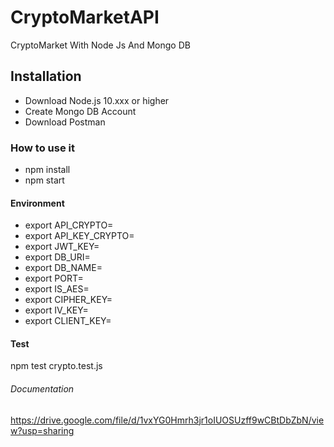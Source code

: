 # CryptoMarketAPI
CryptoMarket With Node Js And Mongo DB
## Installation
- Download Node.js 10.xxx or higher
- Create Mongo DB Account
- Download Postman
### How to use it
- npm install
- npm start
#### Environment
- export API_CRYPTO=
- export API_KEY_CRYPTO=
- export JWT_KEY=
- export DB_URI=
- export DB_NAME=
- export PORT=
- export IS_AES=
- export CIPHER_KEY=
- export IV_KEY=
- export CLIENT_KEY=
#### Test
npm test crypto.test.js
###### Documentation
https://drive.google.com/file/d/1vxYG0Hmrh3jr1oIUOSUzff9wCBtDbZbN/view?usp=sharing 
